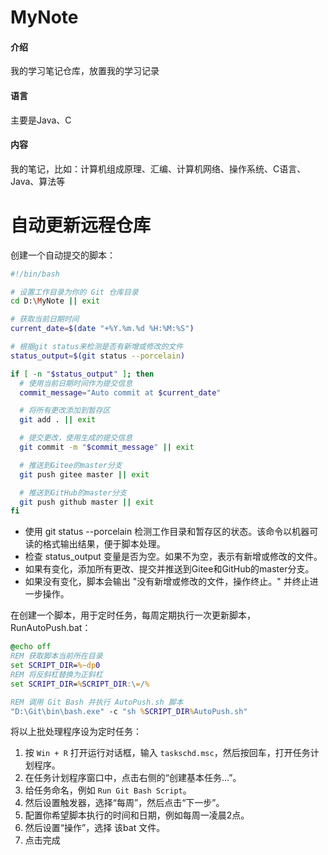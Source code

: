 # MyNote

#### 介绍
我的学习笔记仓库，放置我的学习记录

#### 语言
主要是Java、C

#### 内容
我的笔记，比如：计算机组成原理、汇编、计算机网络、操作系统、C语言、Java、算法等

# 自动更新远程仓库

创建一个自动提交的脚本：

```sh
#!/bin/bash

# 设置工作目录为你的 Git 仓库目录
cd D:\MyNote || exit

# 获取当前日期时间
current_date=$(date "+%Y.%m.%d %H:%M:%S")

# 根据git status来检测是否有新增或修改的文件
status_output=$(git status --porcelain)

if [ -n "$status_output" ]; then
  # 使用当前日期时间作为提交信息
  commit_message="Auto commit at $current_date"

  # 将所有更改添加到暂存区
  git add . || exit

  # 提交更改，使用生成的提交信息
  git commit -m "$commit_message" || exit

  # 推送到Gitee的master分支
  git push gitee master || exit

  # 推送到GitHub的master分支
  git push github master || exit
fi
```

+ 使用 git status --porcelain 检测工作目录和暂存区的状态。该命令以机器可读的格式输出结果，便于脚本处理。
+ 检查 status_output 变量是否为空。如果不为空，表示有新增或修改的文件。
+ 如果有变化，添加所有更改、提交并推送到Gitee和GitHub的master分支。
+ 如果没有变化，脚本会输出 "没有新增或修改的文件，操作终止。" 并终止进一步操作。

在创建一个脚本，用于定时任务，每周定期执行一次更新脚本，RunAutoPush.bat：

```bat
@echo off
REM 获取脚本当前所在目录
set SCRIPT_DIR=%~dp0
REM 将反斜杠替换为正斜杠
set SCRIPT_DIR=%SCRIPT_DIR:\=/%

REM 调用 Git Bash 并执行 AutoPush.sh 脚本
"D:\Git\bin\bash.exe" -c "sh %SCRIPT_DIR%AutoPush.sh"
```

将以上批处理程序设为定时任务：

1. 按 `Win + R` 打开运行对话框，输入 `taskschd.msc`，然后按回车，打开任务计划程序。
2. 在任务计划程序窗口中，点击右侧的“创建基本任务…”。
3. 给任务命名，例如 `Run Git Bash Script`。
4. 然后设置触发器，选择“每周”，然后点击“下一步”。
5. 配置你希望脚本执行的时间和日期，例如每周一凌晨2点。
6. 然后设置“操作”，选择 该bat 文件。
7. 点击完成
